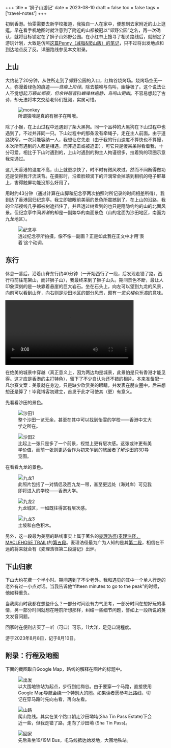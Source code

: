 +++
title = '狮子山游记'
date = 2023-08-10
draft = false
toc = false
tags = ['travel-notes']
+++

初到香港。怡雯需要去新学校报道，我独自一人在家中，便想到去家附近的山上逛逛。早在看手机地图时就注意到了附近的山都被冠以“郊野公园”之名，再一次确认，就将目标锁定在了狮子山郊野公园。在小红书上搜寻了相关路线后，就制定了游玩计划，大致是仿照[这篇Penny（减脂&爬山版）的笔记](http://xhslink.com/p5R9et)，只不过将出发地点和到达地点反了反。详细路线参见本文附录。

## 上山

大约花了20分钟，从住所走到了郊野公园的入口，红梅谷烧烤场。烧烤场空无一人，弥漫着绿色的痕迹——*苔痕上阶绿*。除去猿啼与鸟叫，幽静极了。这个说法让人不觉想起*万籁此都寂，但余钟磬音*和*蝉噪林逾静，鸟鸣山更幽*。不容易想起了古诗，却无法将本文交给老师们批阅，实属可惜。

<figure>
    <img src="/pics/R0000018.jpeg" alt="monkey">
    <figcaption>所谓猿啼是真的有猴子在叫哦。</figcaption>
</figure>

除了小猴，在上山过程中还遇到了条大黑狗。同一个品种的大黑狗在下山过程中也遇到了，不过并非同一只。下山过程中的那条没有牵绳子，走在主人前面。由于道路狭窄，一次只能容纳一人，我想让它先走（由于我的行山速度不算快也不算慢，本次所有遇到的人都是相遇，而非追击或被追击），可它只是傻呆呆得看着我，十分可爱。相比于下山时遇到的，上山时遇到的狗主人拘谨很多，拉着狗的项圈示意我先通过。

这几天香港的温度不高，山上就更凉快了，时不时有微风吹过。然而不间断得做功还是使得我汗流浃背。在摄影时，沿着脸颊滴下的汗滴常会掉落到相机的电子屏幕上，害得触屏功能没那么好用了。

用时约43分钟（通过计算在山脚和纪念亭两次拍照时所记录的时间相差所得），我到达了香港回归纪念亭。我立即被眼前美丽的景色所震撼到了。在上山的沿路，我的全部视线几乎都被树遮挡住了，并且透过树看到的也只是隐隐约约的山的北面风景。但纪念亭中间*表着*的却是一副繁华的南面景色（山的北面为沙田地区，南面为九龙地区）。

<figure>
    <img src="/pics/DSCF9716.jpeg" alt="纪念亭">
    <figcaption>透过纪念亭所拍摄。像不像一副画？正是如此我在正文中才用'表着'这个动词。</figcaption>
</figure>

## 东行

休息一番后，沿着山脊东行约40分钟（一开始西行了一段，后发现走错了路。西行将前往笔架山，而非狮子山），我最终来到了狮子山头。期间景色不断，最让人印象深刻的是一块靠着悬崖的巨大岩石。坐在石头上，向左可以望到九龙的风景，向前可以看到山脊，向右则是沙田地区的部分风景，颇有*一览众楼似乐高*的意味。

<video controls src="/pics/IMG_0800.MOV"  title="坐一处，观三景，还有凉风拂过。此处让我'不得不'驻足休息啊！" width=80%></video>

在绝美的城景中穿越（真正意义上，因为两边均是城景，此景怕是只有香港才能见得。这才应是香港的主打特色），留下了不少自认为还不错的相片。本来准备配一凡尔赛文案：美景就在身边，只是缺少欣赏美的眼睛，并发表在朋友圈中。后来想想还是算了！毕竟博客初建立，首发于此才可使其（更）有意义。

先看看沙田的景色。

<figure>
    <img src="/pics/DSCF9763.jpeg" alt="沙田1">
    <figcaption>整个沙田一览无余，甚至在其中可以找到怡雯的学校——香港中文大学之所在。</figcaption>
</figure>

<figure>
    <img src="/pics/DSCF9744.jpeg" alt="沙田2">
    <figcaption>比起上一张只是多了一个前景，视觉上更有层次感。这张或许更有美学价值，而前一张则更适合作为初来乍到的旅居者了解沙田的3D导览图。</figcaption>
</figure>

在看看九龙的景色。

<figure>
    <img src="/pics/DSCF9757.jpeg" alt="九龙1">
    <figcaption>此照片包括了一对情侣及西九龙一带，甚至更远处（海对岸）可见我即将进入的学校——香港大学。</figcaption>
</figure>
<figure>
    <img src="/pics/DSCF9784.jpeg" alt="九龙2">
    <figcaption>九龙城区，一如既往得富有层次感。</figcaption>
</figure>
<figure>
    <img src="/pics/DSCF9785.jpeg" alt="九龙3">
    <figcaption>土坡和白色积木。</figcaption>
</figure>

另外，这一段最为美丽的路线事实上属于著名的[麥理浩徑(麦理浩径，MACLEHOSE TRAIL)](https://www.oasistrek.com/mac_trail.php)的[第五段](https://www.oasistrek.com/mac_trail_five.php)。麦理浩径最为广为人知的是其[第二段](https://www.oasistrek.com/mac_trail_two.php)，相信在不远的将来就会有《麦理浩径第二段游记》出炉。

## 下山归家

下山大约花费一个半小时。期间遇到了不少老外。我和遇见的其中一个单人行走的老外有过一小点对话。当我告诉他“fifteen minutes to go to the peak”的时候，他如释重负。

当我爬山时我都在想些什么？一部分时间没有力气思考，一部分时间在想好玩的事情，另一部分时间就想在睡前所想那样，纠结一些细节问题，譬如上一段所说的英文发音问题。

回家时在便利店买了一听（可口）可乐，11大洋，足见口渴程度。


游于2023年8月8日，记于8月10日。

## 附录：行程及地图

下面的截图取自Google Map，路线的解释在图片的标题中。

<figure class="appendix">
    <img src="/pics/path1.png" alt="出发">
    <figcaption>以大围地铁站为起点，步行到红梅谷。由于要穿一个马路，直接使用Google Map导航会绕一个特别大的圈。如果读者愿参考此路线，切记在穿马路时先向右看，再向左看。</figcaption>
</figure>

<figure class="appendix">
    <img src="/pics/path2.png" alt="山路">
    <figcaption>爬山路线。其实在某个路口朝走沙田坳坉(Sha Tin Pass Estate)下会近一些，但我走错了路，走向了沙田坳 (Sha Tin Pass)。</figcaption>
</figure>

<figure class="appendix">
    <img class="appendix" src="/pics/path3.png" alt="回家">
    <figcaption>先后乘坐19/19M Bus，屯马线抵达始发地，大围地铁站。</figcaption>
</figure>